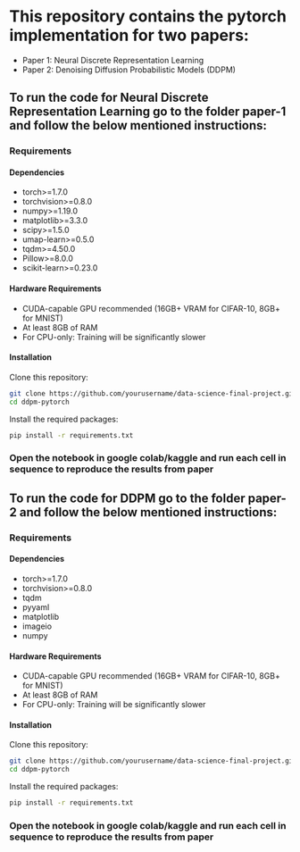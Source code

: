 # This repository contains the pytorch implementation for two papers:

-  Paper 1: Neural Discrete Representation Learning
-  Paper 2: Denoising Diffusion Probabilistic Models (DDPM)

## To run the code for Neural Discrete Representation Learning go to the folder paper-1 and follow the below mentioned instructions:
### Requirements

#### Dependencies
- torch>=1.7.0
- torchvision>=0.8.0
- numpy>=1.19.0
- matplotlib>=3.3.0
- scipy>=1.5.0
- umap-learn>=0.5.0
- tqdm>=4.50.0
- Pillow>=8.0.0
- scikit-learn>=0.23.0

#### Hardware Requirements
- CUDA-capable GPU recommended (16GB+ VRAM for CIFAR-10, 8GB+ for MNIST)
- At least 8GB of RAM
- For CPU-only: Training will be significantly slower

#### Installation

Clone this repository:

```bash
git clone https://github.com/yourusername/data-science-final-project.git
cd ddpm-pytorch
```

Install the required packages:

```bash
pip install -r requirements.txt
```

### Open the notebook in google colab/kaggle and run each cell in sequence to reproduce the results from paper


## To run the code for DDPM go to the folder paper-2 and follow the below mentioned instructions:

### Requirements

#### Dependencies
- torch>=1.7.0
- torchvision>=0.8.0
- tqdm
- pyyaml
- matplotlib
- imageio
- numpy

#### Hardware Requirements
- CUDA-capable GPU recommended (16GB+ VRAM for CIFAR-10, 8GB+ for MNIST)
- At least 8GB of RAM
- For CPU-only: Training will be significantly slower

#### Installation

Clone this repository:

```bash
git clone https://github.com/yourusername/data-science-final-project.git
cd ddpm-pytorch
```

Install the required packages:

```bash
pip install -r requirements.txt
```

### Open the notebook in google colab/kaggle and run each cell in sequence to reproduce the results from paper